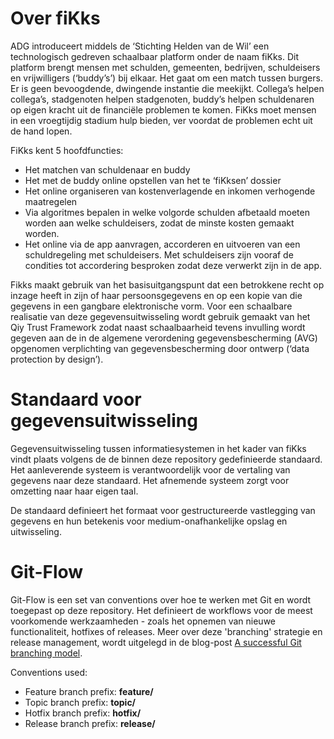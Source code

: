 # Over fiKks
ADG introduceert middels de ‘Stichting Helden van de Wil’ een technologisch gedreven schaalbaar platform onder de naam fiKks. Dit platform brengt mensen met schulden, gemeenten, bedrijven, schuldeisers en vrijwilligers (‘buddy’s’) bij elkaar. Het gaat om een match tussen burgers. Er is geen bevoogdende, dwingende instantie die meekijkt. Collega’s helpen collega’s, stadgenoten helpen stadgenoten, buddy’s helpen schuldenaren op eigen kracht uit de financiële problemen te komen. FiKks moet mensen in een vroegtijdig stadium hulp bieden, ver voordat de problemen echt uit de hand lopen.

FiKks kent 5 hoofdfuncties:

*  Het matchen van schuldenaar en buddy
*  Het met de buddy online opstellen van het te ‘fiKksen’ dossier
*  Het online organiseren van kostenverlagende en inkomen verhogende maatregelen
*  Via algoritmes bepalen in welke volgorde schulden afbetaald moeten worden aan welke schuldeisers, zodat de minste kosten gemaakt worden.
*  Het online via de app aanvragen, accorderen en uitvoeren van een schuldregeling met schuldeisers. Met schuldeisers zijn vooraf de condities tot accordering besproken zodat deze verwerkt zijn in de app.

Fikks maakt gebruik van het basisuitgangspunt dat een betrokkene recht op inzage heeft in zijn of haar persoonsgegevens en op een kopie van die gegevens in een gangbare elektronische vorm. Voor een schaalbare realisatie van deze gegevensuitwisseling wordt gebruik gemaakt van het Qiy Trust Framework zodat naast schaalbaarheid tevens invulling wordt gegeven aan de in de algemene verordening gegevensbescherming (AVG) opgenomen verplichting van gegevensbescherming door ontwerp (‘data protection by design’).

# Standaard voor gegevensuitwisseling
Gegevensuitwisseling tussen informatiesystemen in het kader van fiKks vindt plaats volgens de de binnen deze repository gedefinieerde standaard. Het aanleverende systeem is verantwoordelijk voor de vertaling van gegevens naar deze standaard. Het afnemende systeem zorgt voor omzetting naar haar eigen taal.

De standaard definieert het formaat voor gestructureerde vastlegging van gegevens en hun betekenis voor medium-onafhankelijke opslag en uitwisseling.

# Git-Flow
Git-Flow is een set van conventions over hoe te werken met Git en wordt toegepast op deze repository. Het definieert de workflows voor de meest voorkomende werkzaamheden - zoals het opnemen van nieuwe functionaliteit, hotfixes of releases. Meer over deze 'branching' strategie en release management, wordt uitgelegd in de blog-post [A successful Git branching model](http://nvie.com/posts/a-successful-git-branching-model/).

Conventions used:

* Feature branch prefix: **feature/**
* Topic branch prefix: **topic/**
* Hotfix branch prefix: **hotfix/**
* Release branch prefix: **release/**
